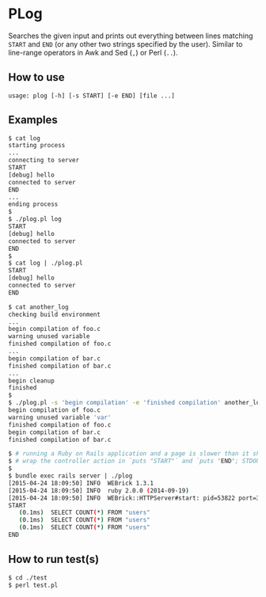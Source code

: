 # PLog

Searches the given input and prints out everything between lines matching
`START` and `END` (or any other two strings specified by the user).
Similar to line-range operators in Awk and Sed (`,`) or Perl (`..`).

## How to use

```
usage: plog [-h] [-s START] [-e END] [file ...]
```

## Examples

```bash
$ cat log
starting process
...
connecting to server
START
[debug] hello
connected to server
END
...
ending process
$
$ ./plog.pl log
START
[debug] hello
connected to server
END
$
$ cat log | ./plog.pl
START
[debug] hello
connected to server
END
```

```bash
$ cat another_log
checking build environment
...
begin compilation of foo.c
warning unused variable
finished compilation of foo.c
...
begin compilation of bar.c
finished compilation of bar.c
...
begin cleanup
finished
$
$ ./plog.pl -s 'begin compilation' -e 'finished compilation' another_log
begin compilation of foo.c
warning unused variable 'var'
finished compilation of foo.c
begin compilation of bar.c
finished compilation of bar.c
```

```bash
$ # running a Ruby on Rails application and a page is slower than it should be
$ # wrap the controller action in `puts "START"` and `puts "END"; STDOUT.flush`
$
$ bundle exec rails server | ./plog
[2015-04-24 18:09:50] INFO  WEBrick 1.3.1
[2015-04-24 18:09:50] INFO  ruby 2.0.0 (2014-09-19)
[2015-04-24 18:09:50] INFO  WEBrick::HTTPServer#start: pid=53822 port=3000
START
   (0.1ms)  SELECT COUNT(*) FROM "users"
   (0.1ms)  SELECT COUNT(*) FROM "users"
   (0.1ms)  SELECT COUNT(*) FROM "users"
END
```

## How to run test(s)

```bash
$ cd ./test
$ perl test.pl
```
